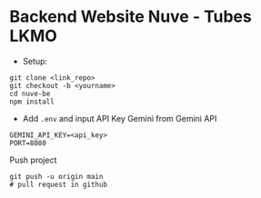 # Backend Website Nuve - Tubes LKMO 

- Setup:
```
git clone <link_repo>
git checkout -b <yourname>
cd nuve-be
npm install
```
- Add `.env` and input API Key Gemini from Gemini API
```
GEMINI_API_KEY=<api_key>
PORT=8080
```
Push project
```
git push -u origin main
# pull request in github
```

